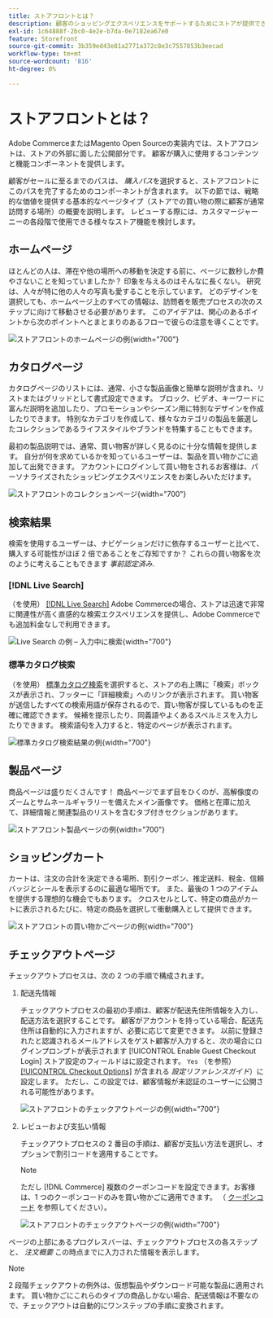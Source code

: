 ```yaml
---
title: ストアフロントとは？
description: 顧客のショッピングエクスペリエンスをサポートするためにストアが提供できるページと機能要素について説明します。
exl-id: 1c64888f-2bc0-4e2e-b7da-0e7182ea67e0
feature: Storefront
source-git-commit: 3b359ed43e81a2771a372c8e3c7557853b3eecad
workflow-type: tm+mt
source-wordcount: '816'
ht-degree: 0%

---
```


# ストアフロントとは？

Adobe CommerceまたはMagento Open Sourceの実装内では、ストアフロントは、ストアの外部に面した公開部分です。 顧客が購入に使用するコンテンツと機能コンポーネントを提供します。

顧客がセールに至るまでのパスは、 _購入パス_&#x200B;を選択すると、ストアフロントにこのパスを完了するためのコンポーネントが含まれます。 以下の節では、戦略的な価値を提供する基本的なページタイプ（ストアでの買い物の際に顧客が通常訪問する場所）の概要を説明します。 レビューする際には、カスタマージャーニーの各段階で使用できる様々なストア機能を検討します。

## ホームページ

ほとんどの人は、滞在や他の場所への移動を決定する前に、ページに数秒しか費やさないことを知っていましたか？ 印象を与えるのはそんなに長くない。 研究は、人々が特に他の人々の写真も愛することを示しています。 どのデザインを選択しても、ホームページ上のすべての情報は、訪問者を販売プロセスの次のステップに向けて移動させる必要があります。 このアイデアは、関心のあるポイントから次のポイントへとまとまりのあるフローで彼らの注意を導くことです。

![ストアフロントのホームページの例](./assets/storefront-homepage-full.png){width="700"}

## カタログページ

カタログページのリストには、通常、小さな製品画像と簡単な説明が含まれ、リストまたはグリッドとして書式設定できます。 ブロック、ビデオ、キーワードに富んだ説明を追加したり、プロモーションやシーズン用に特別なデザインを作成したりできます。 特別なカテゴリを作成して、様々なカテゴリの製品を厳選したコレクションであるライフスタイルやブランドを特集することもできます。

最初の製品説明では、通常、買い物客が詳しく見るのに十分な情報を提供します。 自分が何を求めているかを知っているユーザーは、製品を買い物かごに追加して出発できます。 アカウントにログインして買い物をされるお客様は、パーソナライズされたショッピングエクスペリエンスをお楽しみいただけます。

![ストアフロントのコレクションページ](./assets/storefront-collection-page.png){width="700"}

## 検索結果

検索を使用するユーザーは、ナビゲーションだけに依存するユーザーと比べて、購入する可能性がほぼ 2 倍であることをご存知ですか？ これらの買い物客を次のように考えることもできます _事前認定済み_.

### [!DNL Live Search]

（を使用） [[!DNL Live Search]](https://experienceleague.adobe.com/docs/commerce-merchant-services/live-search/overview.html) Adobe Commerceの場合、ストアは迅速で非常に関連性が高く直感的な検索エクスペリエンスを提供し、Adobe Commerceでも追加料金なしで利用できます。

![Live Search の例 – 入力中に検索](./assets/storefront-search-as-you-type.png){width="700"}

### 標準カタログ検索

（を使用） [標準カタログ検索](../catalog/search.md)を選択すると、ストアの右上隅に「検索」ボックスが表示され、フッターに「詳細検索」へのリンクが表示されます。 買い物客が送信したすべての検索用語が保存されるので、買い物客が探しているものを正確に確認できます。 候補を提示したり、同義語やよくあるスペルミスを入力したりできます。 検索語句を入力すると、特定のページが表示されます。

![標準カタログ検索結果の例](./assets/storefront-search-results-page-full.png){width="700"}

## 製品ページ

商品ページは盛りだくさんです！ 商品ページでまず目をひくのが、高解像度のズームとサムネールギャラリーを備えたメイン画像です。 価格と在庫に加えて、詳細情報と関連製品のリストを含むタブ付きセクションがあります。

![ストアフロント製品ページの例](./assets/storefront-product-page-full-m.png){width="700"}

## ショッピングカート

カートは、注文の合計を決定できる場所、割引クーポン、推定送料、税金、信頼バッジとシールを表示するのに最適な場所です。 また、最後の 1 つのアイテムを提供する理想的な機会でもあります。 クロスセルとして、特定の商品がカートに表示されるたびに、特定の商品を選択して衝動購入として提供できます。

![ストアフロントの買い物かごページの例](./assets/storefront-cart-full.png){width="700"}

## チェックアウトページ

チェックアウトプロセスは、次の 2 つの手順で構成されます。

1. 配送先情報

   チェックアウトプロセスの最初の手順は、顧客が配送先住所情報を入力し、配送方法を選択することです。 顧客がアカウントを持っている場合、配送先住所は自動的に入力されますが、必要に応じて変更できます。
以前に登録されたと認識されるメールアドレスをゲスト顧客が入力すると、次の場合にログインプロンプトが表示されます [!UICONTROL Enable Guest Checkout Login] ストア設定のフィールドはに設定されます。 `Yes` （を参照） [[!UICONTROL Checkout Options]](../configuration-reference/sales/checkout.md#checkout-options) が含まれる _設定リファレンスガイド_）に設定します。 ただし、この設定では、顧客情報が未認証のユーザーに公開される可能性があります。

   ![ストアフロントのチェックアウトページの例](./assets/storefront-checkout-shipping-full.png){width="700"}

1. レビューおよび支払い情報

   チェックアウトプロセスの 2 番目の手順は、顧客が支払い方法を選択し、オプションで割引コードを適用することです。

   >[!NOTE]
   >
   >ただし [!DNL Commerce] 複数のクーポンコードを設定できます。お客様は、1 つのクーポンコードのみを買い物かごに適用できます。 （ [クーポンコード](../merchandising-promotions/price-rules-cart-coupon.md#coupon-codes) を参照してください）。

   ![ストアフロントのチェックアウトページの例](./assets/storefront-checkout-payment-full.png){width="700"}

ページの上部にあるプログレスバーは、チェックアウトプロセスの各ステップと、 _注文概要_ この時点までに入力された情報を表示します。

>[!NOTE]
>
>2 段階チェックアウトの例外は、仮想製品やダウンロード可能な製品に適用されます。 買い物かごにこれらのタイプの商品しかない場合、配送情報は不要なので、チェックアウトは自動的にワンステップの手順に変換されます。
